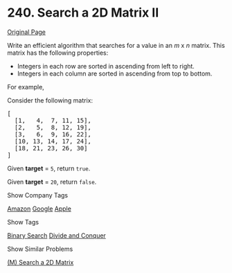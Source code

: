# 240. Search a 2D Matrix II

[Original Page](https://leetcode.com/problems/search-a-2d-matrix-ii/)

Write an efficient algorithm that searches for a value in an _m_ x _n_ matrix. This matrix has the following properties:

*   Integers in each row are sorted in ascending from left to right.
*   Integers in each column are sorted in ascending from top to bottom.

For example,

Consider the following matrix:

<pre>[
  [1,   4,  7, 11, 15],
  [2,   5,  8, 12, 19],
  [3,   6,  9, 16, 22],
  [10, 13, 14, 17, 24],
  [18, 21, 23, 26, 30]
]
</pre>

Given **target** = `5`, return `true`.

Given **target** = `20`, return `false`.

<div>

<div id="company_tags" class="btn btn-xs btn-warning">Show Company Tags</div>

<span class="hidebutton">[Amazon](/company/amazon/) [Google](/company/google/) [Apple](/company/apple/)</span></div>

<div>

<div id="tags" class="btn btn-xs btn-warning">Show Tags</div>

<span class="hidebutton">[Binary Search](/tag/binary-search/) [Divide and Conquer](/tag/divide-and-conquer/)</span></div>

<div>

<div id="similar" class="btn btn-xs btn-warning">Show Similar Problems</div>

<span class="hidebutton">[(M) Search a 2D Matrix](/problems/search-a-2d-matrix/)</span></div>